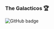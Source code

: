 ### The Galacticos 🏆

<img src="https://scontent.fgau4-1.fna.fbcdn.net/v/t1.0-9/44106462_284410012168757_2388918109193895936_n.jpg?_nc_cat=109&ccb=2&_nc_sid=8bfeb9&_nc_ohc=HdHoQGCGbXIAX83yIiM&_nc_oc=AQk6OJTXYfpIO_b_ro0VJRsTT1YKEE6DuvvF3EsDNFeGdrUFZ5l7eTRyy7-qxSeF0lk&_nc_ht=scontent.fgau4-1.fna&oh=52d6be1266ee5af71c85d59344e874a4&oe=600C1B9D" alt="GitHub badge" />

<!--
**kangkanjr/kangkanjr** is a ✨ _special_ ✨ repository because its `README.md` (this file) appears on your GitHub profile.

Here are some ideas to get you started:

- 🔭 I’m currently working on ...
- 🌱 I’m currently learning ...
- 👯 I’m looking to collaborate on ...
- 🤔 I’m looking for help with ...
- 💬 Ask me about ...
- 📫 How to reach me: ...
- 😄 Pronouns: ...
- ⚡ Fun fact: ...
-->
